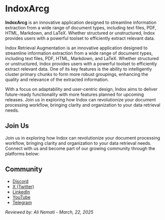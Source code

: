 # IndoxArcg

**IndoxArcg** is an innovative application designed to streamline information extraction from a wide range of document types, including text files, PDF, HTML, Markdown, and LaTeX. Whether structured or unstructured, Indox provides users with a powerful toolset to efficiently extract relevant data.

Indox Retrieval Augmentation is an innovative application designed to streamline information extraction from a wide range of document types, including text files, PDF, HTML, Markdown, and LaTeX. Whether structured or unstructured, Indox provides users with a powerful toolset to efficiently extract relevant data. One of its key features is the ability to intelligently cluster primary chunks to form more robust groupings, enhancing the quality and relevance of the extracted information.

With a focus on adaptability and user-centric design, Indox aims to deliver future-ready functionality with more features planned for upcoming releases. Join us in exploring how Indox can revolutionize your document processing workflow, bringing clarity and organization to your data retrieval needs.


## Join Us

Join us in exploring how Indox can revolutionize your document processing workflow, bringing clarity and organization to your data retrieval needs. Connect with us and become part of our growing community through the platforms below:

## Community

- [Discord](https://discord.com/invite/xGz5tQYaeq)
- [X (Twitter)](https://x.com/osllmai)
- [LinkedIn](https://www.linkedin.com/company/osllmai/)
- [YouTube](https://www.youtube.com/@osllm-rb9pr)
- [Telegram](https://t.me/osllmai)


*Reviewed by: Ali Nemati - March, 22, 2025*